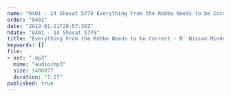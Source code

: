 ```yaml
---
name: "0401 - 14 Shevat 5779 Everything From the Rebbe Needs to be Correct - R' Nissan Mindel"
order: "0401"
date: "2019-01-21T20:57:30Z"
hdate: "0401 - 14 Shevat 5779"
title: "Everything From the Rebbe Needs to be Correct - R' Nissan Mindel"
keywords: []
file:
- ext: ".mp3"
  mime: "audio/mp3"
  size: 1400877
  duration: "1:27"
published: true
---
```

